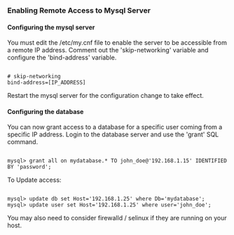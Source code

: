 ### Enabling Remote Access to Mysql Server

#### Configuring the mysql server

You must edit the /etc/my.cnf file to enable the server to be accessible from a remote IP address.
Comment out the 'skip-networking' variable and configure the 'bind-address' variable.

~~~~

# skip-networking
bind-address=[IP_ADDRESS]

~~~~

Restart the mysql server for the configuration change to take effect.

#### Configuring the database

You can now grant access to a database for a specific user coming from a specific IP address.
Login to the database server and use the 'grant' SQL command.

~~~~

mysql> grant all on mydatabase.* TO john_doe@'192.168.1.15' IDENTIFIED BY 'password';

~~~~

To Update access:

~~~~

mysql> update db set Host='192.168.1.25' where Db='mydatabase';
mysql> update user set Host='192.168.1.25' where user='john_doe';

~~~~

You may also need to consider firewalld / selinux if they are running on your host.
